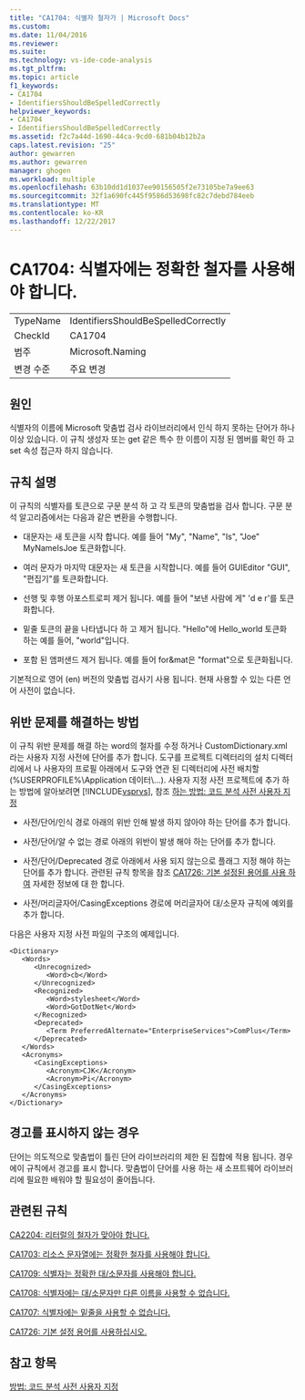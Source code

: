 ```yaml
---
title: "CA1704: 식별자 철자가 | Microsoft Docs"
ms.custom: 
ms.date: 11/04/2016
ms.reviewer: 
ms.suite: 
ms.technology: vs-ide-code-analysis
ms.tgt_pltfrm: 
ms.topic: article
f1_keywords:
- CA1704
- IdentifiersShouldBeSpelledCorrectly
helpviewer_keywords:
- CA1704
- IdentifiersShouldBeSpelledCorrectly
ms.assetid: f2c7a44d-1690-44ca-9cd0-681b04b12b2a
caps.latest.revision: "25"
author: gewarren
ms.author: gewarren
manager: ghogen
ms.workload: multiple
ms.openlocfilehash: 63b10dd1d1037ee90156505f2e73105be7a9ee63
ms.sourcegitcommit: 32f1a690fc445f9586d53698fc82c7debd784eeb
ms.translationtype: MT
ms.contentlocale: ko-KR
ms.lasthandoff: 12/22/2017
---
```

# <a name="ca1704-identifiers-should-be-spelled-correctly"></a>CA1704: 식별자에는 정확한 철자를 사용해야 합니다.
|||  
|-|-|  
|TypeName|IdentifiersShouldBeSpelledCorrectly|  
|CheckId|CA1704|  
|범주|Microsoft.Naming|  
|변경 수준|주요 변경|  
  
## <a name="cause"></a>원인  
 식별자의 이름에 Microsoft 맞춤법 검사 라이브러리에서 인식 하지 못하는 단어가 하나 이상 있습니다. 이 규칙 생성자 또는 get 같은 특수 한 이름이 지정 된 멤버를 확인 하 고 set 속성 접근자 하지 않습니다.  
  
## <a name="rule-description"></a>규칙 설명  
 이 규칙의 식별자를 토큰으로 구문 분석 하 고 각 토큰의 맞춤법을 검사 합니다. 구문 분석 알고리즘에서는 다음과 같은 변환을 수행합니다.  
  
-   대문자는 새 토큰을 시작 합니다. 예를 들어 "My", "Name", "Is", "Joe" MyNameIsJoe 토큰화합니다.  
  
-   여러 문자가 마지막 대문자는 새 토큰을 시작합니다. 예를 들어 GUIEditor "GUI", "편집기"를 토큰화합니다.  
  
-   선행 및 후행 아포스트로피 제거 됩니다. 예를 들어 "보낸 사람에 게" 'd e r'를 토큰화합니다.  
  
-   밑줄 토큰의 끝을 나타냅니다 하 고 제거 됩니다. "Hello"에 Hello_world 토큰화 하는 예를 들어, "world"입니다.  
  
-   포함 된 앰퍼샌드 제거 됩니다. 예를 들어 for&mat은 "format"으로 토큰화됩니다.  
  
 기본적으로 영어 (en) 버전의 맞춤법 검사기 사용 됩니다. 현재 사용할 수 있는 다른 언어 사전이 없습니다.  
  
## <a name="how-to-fix-violations"></a>위반 문제를 해결하는 방법  
 이 규칙 위반 문제를 해결 하는 word의 철자를 수정 하거나 CustomDictionary.xml 라는 사용자 지정 사전에 단어를 추가 합니다. 도구를 프로젝트 디렉터리의 설치 디렉터리에서 나 사용자의 프로필 아래에서 도구와 연관 된 디렉터리에 사전 배치할 (%USERPROFILE%\Application 데이터\\...). 사용자 지정 사전 프로젝트에 추가 하는 방법에 알아보려면 [!INCLUDE[vsprvs](../code-quality/includes/vsprvs_md.md)], 참조 [하는 방법: 코드 분석 사전 사용자 지정](../code-quality/how-to-customize-the-code-analysis-dictionary.md)  
  
-   사전/단어/인식 경로 아래의 위반 인해 발생 하지 않아야 하는 단어를 추가 합니다.  
  
-   사전/단어/알 수 없는 경로 아래의 위반이 발생 해야 하는 단어를 추가 합니다.  
  
-   사전/단어/Deprecated 경로 아래에서 사용 되지 않는으로 플래그 지정 해야 하는 단어를 추가 합니다. 관련된 규칙 항목을 참조 [CA1726: 기본 설정된 용어를 사용 하 여](../code-quality/ca1726-use-preferred-terms.md) 자세한 정보에 대 한 합니다.  
  
-   사전/머리글자어/CasingExceptions 경로에 머리글자어 대/소문자 규칙에 예외를 추가 합니다.  
  
 다음은 사용자 지정 사전 파일의 구조의 예제입니다.  
  
```  
<Dictionary>  
   <Words>  
      <Unrecognized>  
         <Word>cb</Word>  
      </Unrecognized>  
      <Recognized>  
         <Word>stylesheet</Word>  
         <Word>GotDotNet</Word>  
      </Recognized>  
      <Deprecated>  
         <Term PreferredAlternate="EnterpriseServices">ComPlus</Term>  
      </Deprecated>  
   </Words>  
   <Acronyms>  
      <CasingExceptions>  
         <Acronym>CJK</Acronym>  
         <Acronym>Pi</Acronym>  
      </CasingExceptions>  
   </Acronyms>  
</Dictionary>  
```  
  
## <a name="when-to-suppress-warnings"></a>경고를 표시하지 않는 경우  
 단어는 의도적으로 맞춤법이 틀린 단어 라이브러리의 제한 된 집합에 적용 됩니다. 경우에이 규칙에서 경고를 표시 합니다. 맞춤법이 단어를 사용 하는 새 소프트웨어 라이브러리에 필요한 배워야 할 필요성이 줄어듭니다.  
  
## <a name="related-rules"></a>관련된 규칙  
 [CA2204: 리터럴의 철자가 맞아야 합니다.](../code-quality/ca2204-literals-should-be-spelled-correctly.md)  
  
 [CA1703: 리소스 문자열에는 정확한 철자를 사용해야 합니다.](../code-quality/ca1703-resource-strings-should-be-spelled-correctly.md)  
  
 [CA1709: 식별자는 정확한 대/소문자를 사용해야 합니다.](../code-quality/ca1709-identifiers-should-be-cased-correctly.md)  
  
 [CA1708: 식별자에는 대/소문자만 다른 이름을 사용할 수 없습니다.](../code-quality/ca1708-identifiers-should-differ-by-more-than-case.md)  
  
 [CA1707: 식별자에는 밑줄을 사용할 수 없습니다.](../code-quality/ca1707-identifiers-should-not-contain-underscores.md)  
  
 [CA1726: 기본 설정 용어를 사용하십시오.](../code-quality/ca1726-use-preferred-terms.md)  
  
## <a name="see-also"></a>참고 항목  
 [방법: 코드 분석 사전 사용자 지정](../code-quality/how-to-customize-the-code-analysis-dictionary.md)

